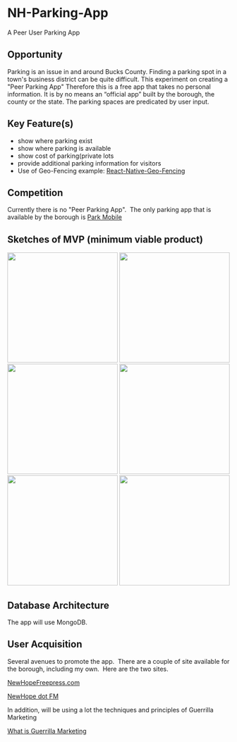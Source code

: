 # NH-Parking-App
A Peer User Parking App

## Opportunity

Parking is an issue in and around Bucks County. Finding a parking spot in a town's business district can be quite difficult.  This experiment on creating a "Peer Parking App"  Therefore this is a free app that takes no personal information. It is by no means an “official app” built by the borough, the county or the state. The parking spaces are predicated by user input.

## Key Feature(s)
<ul>
 	<li>show where parking exist</li>
 	<li>show where parking is available</li>
 	<li>show cost of parking(private lots</li>
 	<li>provide additional parking information for visitors</li>
 	<li>Use of Geo-Fencing example: <a href="https://www.npmjs.com/package/react-native-geo-fencing" target="_blank">React-Native-Geo-Fencing</a></li>
</ul>

## Competition

Currently there is no "Peer Parking App".  The only parking app that is available by the borough is <a href="http://us.parkmobile.com/" target="_blank">Park Mobile</a>

## Sketches of MVP (minimum viable product)

<div>
	<img src="http://robbee.io/wp-content/uploads/2017/04/first-sketch.png" width="250"/>
	<img src="http://robbee.io/wp-content/uploads/2017/04/second-sketch.png" width="250"/>
	<img src="http://robbee.io/wp-content/uploads/2017/04/third-sketch.png" width="250"/>
	<img src="http://robbee.io/wp-content/uploads/2017/04/fourth-sketch.png" width="250"/>
	<img src="http://robbee.io/wp-content/uploads/2017/04/fifth-sketch.png" width="250"/>
	<img src="http://robbee.io/wp-content/uploads/2017/04/sixth-sketch.png" width="250"/>
</div>

## Database Architecture

The app will use MongoDB.

## User Acquisition

Several avenues to promote the app.  There are a couple of site available for the borough, including my own.  Here are the two sites.

<a href="http://newhopefreepress.com/" target="_blank" rel="noopener noreferrer">NewHopeFreepress.com</a>

<a href="http://newhope.fm/" target="_blank" rel="noopener noreferrer">NewHope dot FM</a>

In addition, will be using a lot the techniques and principles of Guerrilla Marketing

<a href="http://www.creativeguerrillamarketing.com/what-is-guerrilla-marketing/" target="_blank">What is Guerrilla Marketing</a>
